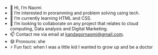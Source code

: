 - 👋 Hi, I’m Naomi
- 👀 I’m interested in proramming and problem solving using tech.
- 🌱 I’m currently learning HTML and CSS.
- 💞️ I’m looking to collaborate on any project that relates to cloud computing, Data analysis and Digital Marketing.
- 📫 Contact me via email at kandagornaomi@gmail.com.
- 😄 Pronouns: she
- ⚡ Fun fact: when I was a little kid I wanted to grow up and be a doctor

<!---
en-glit/en-glit is a ✨ special ✨ repository because its `README.md` (this file) appears on your GitHub profile.
You can click the Preview link to take a look at your changes.
--->
